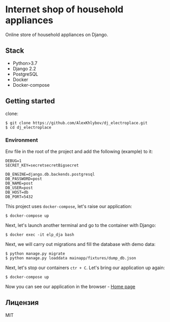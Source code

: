# Internet shop of household appliances
Online store of household appliances on Django.


## Stack
* Python>3.7
* Django 2.2
* PostgreSQL
* Docker
* Docker-compose


## Getting started
clone:
```
$ git clone https://github.com/AlexKhlybov/dj_electroplace.git
$ cd dj_electroplace
```

### Environment
Env file in the root of the project and add the following (example) to it:
```
DEBUG=1
SECRET_KEY=secretsecretBigsecret

DB_ENGINE=django.db.backends.postgresql
DB_PASSWORD=post
DB_NAME=post
DB_USER=post
DB_HOST=db
DB_PORT=5432
```

This project uses `docker-compose`, let's raise our application:
```
$ docker-compose up
```

Next, let's launch another terminal and go to the container with Django:
```
$ docker exec -it elp_dja bash
```

Next, we will carry out migrations and fill the database with demo data:
```
$ python manage.py migrate
$ python manage.py loaddata mainapp/fixtures/dump_db.json
```

Next, let's stop our containers `ctr + C`.
Let's bring our application up again:
```
$ docker-compose up
```
Now you can see our application in the browser - [Home page](http://127.0.0.1:8000)


## Лицензия
MIT